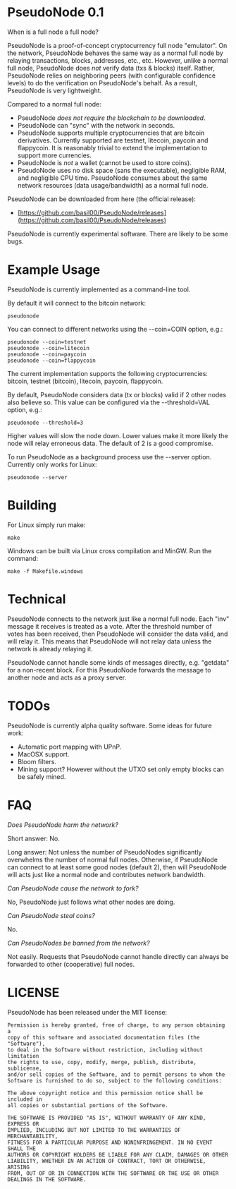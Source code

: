 PseudoNode 0.1
==============

When is a full node a full node?

PseudoNode is a proof-of-concept cryptocurrency full node "emulator".  On the
network, PseudoNode behaves the same way as a normal full node by relaying
transactions, blocks, addresses, etc., etc.  However, unlike a normal full
node, PseudoNode does *not* verify data (txs & blocks) itself.  Rather,
PseudoNode relies on neighboring peers (with configurable confidence levels)
to do the verification on PseudoNode's behalf.  As a result, PseudoNode is
very lightweight.

Compared to a normal full node:

* PseudoNode *does not require the blockchain to be downloaded*.
* PseudoNode can "sync" with the network in seconds.
* PseudoNode supports multiple cryptocurrencies that are bitcoin derivatives.
  Currently supported are testnet, litecoin, paycoin and flappycoin.  It is
  reasonably trivial to extend the implementation to support more currencies.
* PseudoNode is *not* a wallet (cannot be used to store coins).
* PseudoNode uses no disk space (sans the executable), negligible RAM, and
  negligible CPU time.  PseudoNode consumes about the same network resources
  (data usage/bandwidth) as a normal full node.

PseudoNode can be downloaded from here (the official release):

* [https://github.com/basil00/PseudoNode/releases](https://github.com/basil00/PseudoNode/releases)

PseudoNode is currently experimental software.  There are likely to be some
bugs.

Example Usage
=============

PseudoNode is currently implemented as a command-line tool.

By default it will connect to the bitcoin network:

    pseudonode

You can connect to different networks using the --coin=COIN option, e.g.:

    pseudonode --coin=testnet
    pseudonode --coin=litecoin
    pseudonode --coin=paycoin
    pseudonode --coin=flappycoin

The current implementation supports the following cryptocurrencies: bitcoin,
testnet (bitcoin), litecoin, paycoin, flappycoin.

By default, PseudoNode considers data (tx or blocks) valid if 2 other nodes
also believe so.  This value can be configured via the --threshold=VAL option,
e.g.:

    pseudonode --threshold=3

Higher values will slow the node down.  Lower values make it more likely the
node will relay erroneous data.  The default of 2 is a good compromise.

To run PseudoNode as a background process use the --server option.  Currently
only works for Linux:

    pseudonode --server

Building
========

For Linux simply run make:

    make

Windows can be built via Linux cross compilation and MinGW.  Run the command:

    make -f Makefile.windows

Technical
=========

PseudoNode connects to the network just like a normal full node.  Each "inv"
message it receives is treated as a vote.  After the threshold number of votes
has been received, then PseudoNode will consider the data valid, and will
relay it.  This means that PseudoNode will not relay data unless the network
is already relaying it.

PseudoNode cannot handle some kinds of messages directly, e.g. "getdata" for a
non-recent block.  For this PseudoNode forwards the message to another node
and acts as a proxy server.

TODOs
=====

PseudoNode is currently alpha quality software.  Some ideas for future work:

* Automatic port mapping with UPnP.
* MacOSX support.
* Bloom filters.
* Mining support?  However without the UTXO set only empty blocks can be
  safely mined.

FAQ
===

*Does PseudoNode harm the network?*

Short answer: No.

Long answer: Not unless the number of PseudoNodes significantly overwhelms the
number of normal full nodes.  Otherwise, if PseudoNode can connect to at least
some good nodes (default 2), then will PseudoNode will acts just like a normal
node and contributes network bandwidth.

*Can PseudoNode cause the network to fork?*

No, PseudoNode just follows what other nodes are doing.

*Can PseudoNode steal coins?*

No.

*Can PseudoNodes be banned from the network?*

Not easily.  Requests that PseudoNode cannot handle directly can always be
forwarded to other (cooperative) full nodes.

LICENSE
=======

PseudoNode has been released under the MIT license:

    Permission is hereby granted, free of charge, to any person obtaining a
    copy of this software and associated documentation files (the "Software"),
    to deal in the Software without restriction, including without limitation
    the rights to use, copy, modify, merge, publish, distribute, sublicense,
    and/or sell copies of the Software, and to permit persons to whom the
    Software is furnished to do so, subject to the following conditions:
    
    The above copyright notice and this permission notice shall be included in
    all copies or substantial portions of the Software.
    
    THE SOFTWARE IS PROVIDED "AS IS", WITHOUT WARRANTY OF ANY KIND, EXPRESS OR
    IMPLIED, INCLUDING BUT NOT LIMITED TO THE WARRANTIES OF MERCHANTABILITY,
    FITNESS FOR A PARTICULAR PURPOSE AND NONINFRINGEMENT. IN NO EVENT SHALL THE
    AUTHORS OR COPYRIGHT HOLDERS BE LIABLE FOR ANY CLAIM, DAMAGES OR OTHER
    LIABILITY, WHETHER IN AN ACTION OF CONTRACT, TORT OR OTHERWISE, ARISING
    FROM, OUT OF OR IN CONNECTION WITH THE SOFTWARE OR THE USE OR OTHER
    DEALINGS IN THE SOFTWARE.


